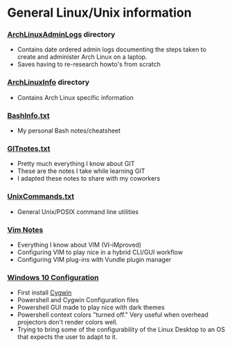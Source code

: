 # General Linux/Unix information

### [ArchLinuxAdminLogs](ArchLinuxAdminLogs/) directory
* Contains date ordered admin logs documenting the steps taken
  to create and administer Arch Linux on a laptop.
* Saves having to re-research howto's from scratch

### [ArchLinuxInfo](ArchLinuxInfo/) directory
* Contains Arch Linux specific information

### [BashInfo.txt](BashInfo.txt)
* My personal Bash notes/cheatsheet

### [GITnotes.txt](GITnotes)
* Pretty much everything I know about GIT
* These are the notes I take while learning GIT
* I adapted these notes to share with my coworkers

### [UnixCommands.txt](UnixCommands.txt)
* General Unix/POSIX command line utilities

### [Vim Notes](vimNotes/README.md)
* Everything I know about VIM (VI-iMproved)
* Configuring VIM to play nice in a hybrid CLI/GUI workflow
* Configuring VIM plug-ins with Vundle plugin manager

### [Windows 10 Configuration](Windows10Info)
* First install [Cygwin](https://www.cygwin.com/)
* Powershell and Cygwin Configuration files
* Powershell GUI made to play nice with dark themes
* Powershell context colors "turned off."  Very useful
  when overhead projectors don't render colors well.
* Trying to bring some of the configurability of the Linux
  Desktop to an OS that expects the user to adapt to it.
